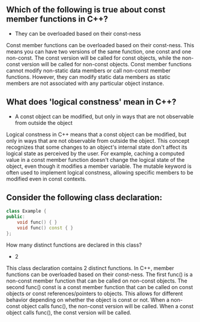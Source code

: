 ## Which of the following is true about const member functions in C++?
- They can be overloaded based on their const-ness

Const member functions can be overloaded based on their const-ness. This means you can have two versions of the same function, one const and one non-const. The const version will be called for const objects, while the non-const version will be called for non-const objects. Const member functions cannot modify non-static data members or call non-const member functions. However, they can modify static data members as static members are not associated with any particular object instance.

## What does 'logical constness' mean in C++?
- A const object can be modified, but only in ways that are not observable from outside the object

Logical constness in C++ means that a const object can be modified, but only in ways that are not observable from outside the object. This concept recognizes that some changes to an object's internal state don't affect its logical state as perceived by the user. For example, caching a computed value in a const member function doesn't change the logical state of the object, even though it modifies a member variable. The mutable keyword is often used to implement logical constness, allowing specific members to be modified even in const contexts.

## Consider the following class declaration:
```cpp
class Example {
public:
    void func() { }
    void func() const { }
};
```
How many distinct functions are declared in this class?

 - 2

This class declaration contains 2 distinct functions. In C++, member functions can be overloaded based on their const-ness. The first func() is a non-const member function that can be called on non-const objects. The second func() const is a const member function that can be called on const objects or const references/pointers to objects. This allows for different behavior depending on whether the object is const or not. When a non-const object calls func(), the non-const version will be called. When a const object calls func(), the const version will be called.
